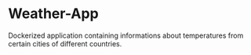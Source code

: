 # Weather-App
Dockerized application containing informations about temperatures from certain cities of different countries.

